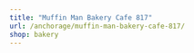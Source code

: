 ```yaml
---
title: "Muffin Man Bakery Cafe 817"
url: /anchorage/muffin-man-bakery-cafe-817/
shop: bakery
---
```

